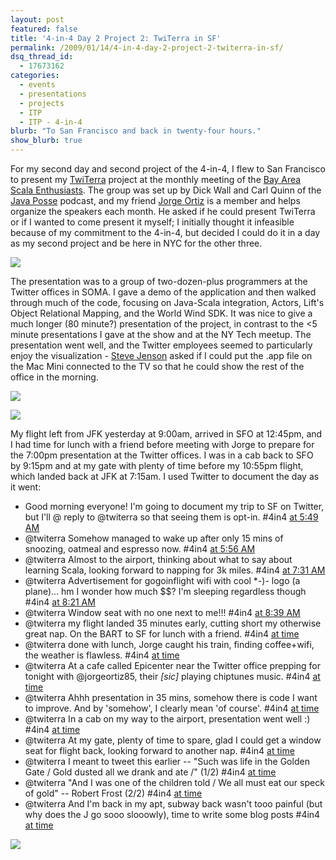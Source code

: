 ```yaml
---
layout: post
featured: false
title: '4-in-4 Day 2 Project 2: TwiTerra in SF'
permalink: /2009/01/14/4-in-4-day-2-project-2-twiterra-in-sf/
dsq_thread_id:
  - 17673162
categories:
  - events
  - presentations
  - projects
  - ITP
  - ITP - 4-in-4
blurb: "To San Francisco and back in twenty-four hours."
show_blurb: true
---
```

For my second day and second project of the 4-in-4, I flew to San Francisco to present my [TwiTerra][1] project at the monthly meeting of the [Bay Area Scala Enthusiasts][2]. The group was set up by Dick Wall and Carl Quinn of the [Java Posse][3] podcast, and my friend [Jorge Ortiz][4] is a member and helps organize the speakers each month. He asked if he could present TwiTerra or if I wanted to come present it myself; I initially thought it infeasible because of my commitment to the 4-in-4, but decided I could do it in a day as my second project and be here in NYC for the other three.

![][5]

The presentation was to a group of two-dozen-plus programmers at the Twitter offices in SOMA. I gave a demo of the application and then walked through much of the code, focusing on Java-Scala integration, Actors, Lift's Object Relational Mapping, and the World Wind SDK. It was nice to give a much longer (80 minute?) presentation of the project, in contrast to the <5 minute presentations I gave at the show and at the NY Tech meetup. The presentation went well, and the Twitter employees seemed to particularly enjoy the visualization - [Steve Jenson][6] asked if I could put the .app file on the Mac Mini connected to the TV so that he could show the rest of the office in the morning. 

![][7]

![][8]

My flight left from JFK yesterday at 9:00am, arrived in SFO at 12:45pm, and I had time for lunch with a friend before meeting with Jorge to prepare for the 7:00pm presentation at the Twitter offices. I was in a cab back to SFO by 9:15pm and at my gate with plenty of time before my 10:55pm flight, which landed back at JFK at 7:15am. I used Twitter to document the day as it went: 

 * Good morning everyone! I'm going to document my trip to SF on Twitter, but I'll @ reply to @twiterra so that seeing them is opt-in. #4in4 [at 5:49 AM][9]
 * @twiterra Somehow managed to wake up after only 15 mins of snoozing, oatmeal and espresso now. #4in4 [at 5:56 AM][10]
 * @twiterra Almost to the airport, thinking about what to say about learning Scala, looking forward to napping for 3k miles. #4in4 [at 7:31 AM][11]
 * @twiterra Advertisement for gogoinflight wifi with cool *-)- logo (a plane)... hm I wonder how much $$? I'm sleeping regardless though #4in4 [at 8:21 AM][12]
 * @twiterra Window seat with no one next to me!!! #4in4 [at 8:39 AM][13]
 * @twiterra my flight landed 35 minutes early, cutting short my otherwise great nap. On the BART to SF for lunch with a friend. #4in4 [at time][14]
 * @twiterra done with lunch, Jorge caught his train, finding coffee+wifi, the weather is flawless. #4in4 [at time][15]
 * @twiterra At a cafe called Epicenter near the Twitter office prepping for tonight with @jorgeortiz85, their *[sic]* playing chiptunes music. #4in4 [at time][16]
 * @twiterra Ahhh presentation in 35 mins, somehow there is code I want to improve. And by 'somehow', I clearly mean 'of course'. #4in4 [at time][17]
 * @twiterra In a cab on my way to the airport, presentation went well :) #4in4 [at time][18]
 * @twiterra At my gate, plenty of time to spare, glad I could get a window seat for flight back, looking forward to another nap. #4in4 [at time][19]
 * @twiterra I meant to tweet this earlier -- "Such was life in the Golden Gate / Gold dusted all we drank and ate /" (1/2) #4in4 [at time][20]
 * @twiterra "And I was one of the children told / We all must eat our speck of gold" -- Robert Frost (2/2) #4in4 [at time][21]
 * @twiterra And I'm back in my apt, subway back wasn't tooo painful (but why does the J go sooo slooowly), time to write some blog posts #4in4 [at time][22]

![][23]

 [1]: http://twiterra.com/
 [2]: http://svscala.ning.com/events/scala-base-meeting-8-1132009
 [3]: http://www.javaposse.com/
 [4]: http://uncountablymany.blogspot.com/
 [5]: /projects/4in4jan09/day2img1.jpg
 [6]: http://twitter.com/stevej
 [7]: /projects/4in4jan09/day2img2.jpg
 [8]: /projects/4in4jan09/day2img3.jpg
 [9]: http://twitter.com/lehrblogger/statuses/1115371193
 [10]: http://twitter.com/lehrblogger/statuses/1115378606
 [11]: http://twitter.com/lehrblogger/statuses/1115494511
 [12]: http://twitter.com/lehrblogger/statuses/1115571153
 [13]: http://twitter.com/lehrblogger/statuses/1115600988
 [14]: http://twitter.com/lehrblogger/statuses/1116570538
 [15]: http://twitter.com/lehrblogger/statuses/1116790046
 [16]: http://twitter.com/lehrblogger/statuses/1116938069
 [17]: http://twitter.com/lehrblogger/statuses/1117288185
 [18]: http://twitter.com/lehrblogger/statuses/1117608284
 [19]: http://twitter.com/lehrblogger/statuses/1117661162'
 [20]: http://twitter.com/lehrblogger/statuses/1117695056
 [21]: http://twitter.com/lehrblogger/statuses/1117696771
 [22]: http://twitter.com/lehrblogger/statuses/1118283289
 [23]: /projects/4in4jan09/day2img4.jpg
